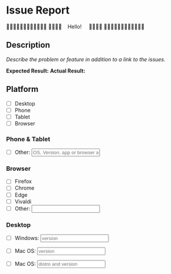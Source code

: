 # Issue Report
👋👋👋👋👋👋👋👋👋👋👋👋
👋👋👋👋&nbsp;&nbsp;&nbsp;&nbsp;Hello!&nbsp;&nbsp;&nbsp;&nbsp;&nbsp;👋👋👋👋
👋👋👋👋👋👋👋👋👋👋👋👋

## Description
_Describe the problem or feature in addition to a link to the issues._

**Expected Result:**
**Actual Result:**

## Platform
- [ ] Desktop
- [ ] Phone
- [ ] Tablet
- [ ] Browser

### Phone & Tablet
- [ ] Other: <input type="text" placeholder="OS, Version, app or browser and versions of them">

### Browser
- [ ] Firefox
- [ ] Chrome
- [ ] Edge
- [ ] Vivaldi
- [ ] Other: <input type="text">

### Desktop
- [ ] Windows: <input type="text" placeholder="version">
- [ ] Mac OS: <input type="text"  placeholder="version">
- [ ] Mac OS: <input type="text"  placeholder="distro and version">

